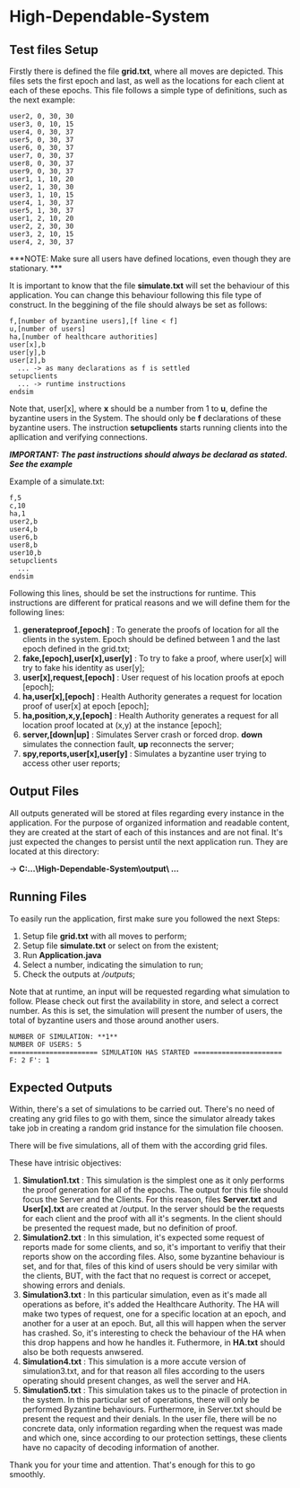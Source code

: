 # High-Dependable-System

## Test files Setup

Firstly there is defined the file **grid.txt**, where all moves are depicted. This files sets the first epoch and last, as well as the locations for each client at each of these epochs.
This file follows a simple type of definitions, such as the next example:

```
user2, 0, 30, 30
user3, 0, 10, 15
user4, 0, 30, 37
user5, 0, 30, 37
user6, 0, 30, 37
user7, 0, 30, 37
user8, 0, 30, 37
user9, 0, 30, 37
user1, 1, 10, 20
user2, 1, 30, 30
user3, 1, 10, 15
user4, 1, 30, 37
user5, 1, 30, 37
user1, 2, 10, 20
user2, 2, 30, 30
user3, 2, 10, 15
user4, 2, 30, 37
```

***NOTE: Make sure all users have defined locations, even though they are stationary. ***

It is important to know that the file **simulate.txt** will set the behaviour of this application.
You can change this behaviour following this file type of construct.
In the beggining of the file should always be set as follows:

```
f,[number of byzantine users],[f line < f]
u,[number of users]
ha,[number of healthcare authorities]
user[x],b
user[y],b
user[z],b
  ... -> as many declarations as f is settled
setupclients
  ... -> runtime instructions
endsim
```

Note that, user[x], where **x** should be a number from 1 to **u**, define the byzantine users in the System.
The should only be **f** declarations of these byzantine users.
The instruction **setupclients** starts running clients into the apllication and verifying connections.

***IMPORTANT: The past instructions should always be declarad as stated. See the example***

Example of a simulate.txt:
```
f,5
c,10
ha,1
user2,b
user4,b
user6,b
user8,b
user10,b
setupclients
  ...
endsim
```

Following this lines, should be set the instructions for runtime.
This instructions are different for pratical reasons and we will define them for the following lines:
1. **generateproof,[epoch]** : To generate the proofs of location for all the clients in the system. Epoch should be defined between 1 and the last epoch defined in the grid.txt;
2. **fake,[epoch],user[x],user[y]** : To try to fake a proof, where user[x] will try to fake his identity as user[y];
3. **user[x],request,[epoch]** : User request of his location proofs at epoch [epoch];
4. **ha,user[x],[epoch]** : Health Authority generates a request for location proof of user[x] at epoch [epoch];
5. **ha,position,x,y,[epoch]** : Health Authority generates a request for all location proof located at (x,y) at the instance [epoch];
6. **server,[down|up]** : Simulates Server crash or forced drop. **down** simulates the connection fault, **up** reconnects the server;
7. **spy,reports,user[x],user[y]** : Simulates a byzantine user trying to access other user reports;

## Output Files

  All outputs generated will be stored at files regarding every instance in the application. 
  For the purpose of organized information and readable content, they are created at the start of each of this instances and are not final. It's just expected the changes to persist until the next application run.
  They are located at this directory:
  
  -> **C:\...\High-Dependable-System\output\ ...**

## Running Files

To easily run the application, first make sure you followed the next Steps:

1. Setup file **grid.txt** with all moves to perform;
2. Setup file **simulate.txt** or select on from the existent;
3. Run **Application.java**
4. Select a number, indicating the simulation to run;
5. Check the outputs at */outputs*;

Note that at runtime, an input will be requested regarding what simulation to follow.
Please check out first the availability in store, and select a correct number.
As this is set, the simulation will present the number of users, the total of byzantine users and those around another users.

```
NUMBER OF SIMULATION: **1** 
NUMBER OF USERS: 5
====================== SIMULATION HAS STARTED ======================
F: 2 F': 1
```

## Expected Outputs

Within, there's a set of simulations to be carried out. There's no need of creating any grid files to go with them, since the simulator already takes take job in creating a random grid instance for the simulation file choosen. 

There will be five simulations, all of them with the according grid files.

These have intrisic objectives:

1. **Simulation1.txt** : This simulation is the simplest one as it only performs the proof generation for all of the epochs. The output for this file should focus the Server and the Clients. For this reason, files **Server.txt** and **User[x].txt** are created at /output. In the server should be the requests for each client and the proof with all it's segments. In the client should be presented the request made, but no definition of proof.
2. **Simulation2.txt** : In this simulation, it's expected some request of reports made for some clients, and so, it's important to verifiy that their reports show on the according files. Also, some byzantine behaviour is set, and for that, files of this kind of users should be very similar with the clients, BUT, with the fact that no request is correct or accepet, showing errors and denials.
3. **Simulation3.txt** : In this particular simulation, even as it's made all operations as before, it's added the Healthcare Authority. The HA will make two types of request, one for a specific location at an epoch, and another for a user at an epoch. But, all this will happen when the server has crashed. So, it's interesting to check the behaviour of the HA when this drop happens and how he handles it. Futhermore, in **HA.txt** should also be both requests anwsered.
4. **Simulation4.txt** : This simulation is a more accute version of simulation3.txt, and for that reason all files according to the users operating should present changes, as well the server and HA.
5. **Simulation5.txt** : This simulation takes us to the pinacle of protection in the system. In this particular set of operations, there will only be performed Byzantine behaviours. Furthermore, in Server.txt should be present the request and their denials. In the user file, there will be no concrete data, only information regarding when the request was made and which one, since according to our protection settings, these clients have no capacity of decoding information of another.
 
  

Thank you for your time and attention. That's enough for this to go smoothly.
